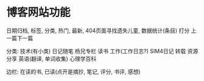 # 博客网站功能
日期归档, 标签, 分类, 热门, 最新, 404页面寻找遗失儿童,  数据统计(条目)
打分
上一篇下一篇

分类:
技术(有小类)
日记随笔
杨兄专栏
读书
工作(工作日志?)
SIM4日记
转载
资源分享
英语(翻译, 单词收集)
心理学百科

边栏:
在读的书, 已读(点开是摘抄, 笔记, 评分, 书评, 感想)